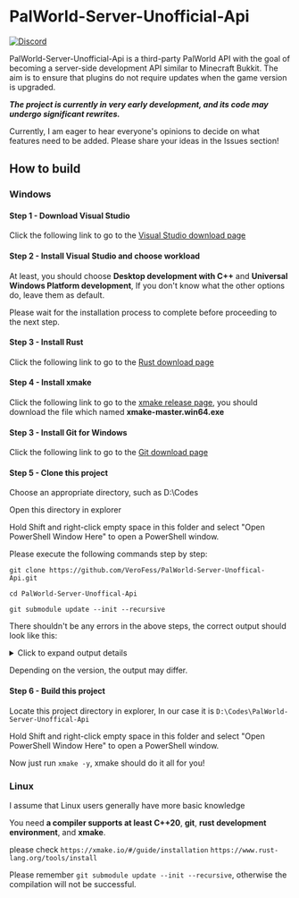 # PalWorld-Server-Unofficial-Api

[![Discord](https://img.shields.io/discord/1200798336916144188?logo=discord)](https://discord.gg/6NqDNPXE9s)

PalWorld-Server-Unofficial-Api is a third-party PalWorld API with the goal of becoming a server-side development API similar to Minecraft Bukkit. The aim is to ensure that plugins do not require updates when the game version is upgraded.

***The project is currently in very early development, and its code may undergo significant rewrites.***

Currently, I am eager to hear everyone's opinions to decide on what features need to be added. Please share your ideas in the Issues section!

## How to build

### Windows
#### Step 1 - Download Visual Studio

Click the following link to go to the [Visual Studio download page](https://visualstudio.microsoft.com/downloads/)

#### Step 2 - Install Visual Studio and choose workload

At least, you should choose **Desktop development with C++** and **Universal Windows Platform development**, If you don't know what the other options do, leave them as default.

Please wait for the installation process to complete before proceeding to the next step.

#### Step 3 - Install Rust

Click the following link to go to the [Rust download page](https://www.rust-lang.org/tools/install)

#### Step 4 - Install xmake

Click the following link to go to the [xmake release page](https://github.com/xmake-io/xmake/releases), you should download the file which named **xmake-master.win64.exe**

#### Step 3 - Install Git for Windows

Click the following link to go to the [Git download page](https://git-scm.com/download/win)

#### Step 5 - Clone this project

Choose an appropriate directory, such as D:\Codes

Open this directory in explorer

Hold Shift and right-click empty space in this folder and select "Open PowerShell Window Here" to open a PowerShell window.

Please execute the following commands step by step:

```
git clone https://github.com/VeroFess/PalWorld-Server-Unoffical-Api.git
```

```
cd PalWorld-Server-Unoffical-Api
```

```
git submodule update --init --recursive
```

There shouldn't be any errors in the above steps, the correct output should look like this:
<details>

<summary>Click to expand output details</summary>

```
PS D:\Codes> git clone https://github.com/VeroFess/PalWorld-Server-Unoffical-Api.git
Cloning into 'PalWorld-Server-Unoffical-Api'...
remote: Enumerating objects: 1098, done.
remote: Counting objects: 100% (1098/1098), done.
remote: Compressing objects: 100% (214/214), done.
remote: Total 1098 (delta 885), reused 1071 (delta 859), pack-reused 0
Receiving objects: 100% (1098/1098), 4.33 MiB | 4.57 MiB/s, done.
Resolving deltas: 100% (885/885), done.
PS D:\Codes> cd PalWorld-Server-Unoffical-Api
PS D:\Codes\PalWorld-Server-Unoffical-Api> git submodule update --init --recursive
Submodule '3rd/fmt' (https://github.com/fmtlib/fmt.git) registered for path '3rd/fmt'
Submodule '3rd/funchook' (https://github.com/kubo/funchook.git) registered for path '3rd/funchook'
Submodule '3rd/spdlog' (https://github.com/gabime/spdlog.git) registered for path '3rd/spdlog'
Submodule '3rd/wasmtime' (https://github.com/bytecodealliance/wasmtime.git) registered for path '3rd/wasmtime'
Submodule '3rd/zycore' (https://github.com/zyantific/zycore-c.git) registered for path '3rd/zycore'
Submodule '3rd/zydis' (https://github.com/zyantific/zydis.git) registered for path '3rd/zydis'
Cloning into 'D:/Codes/PalWorld-Server-Unoffical-Api/3rd/fmt'...
Cloning into 'D:/Codes/PalWorld-Server-Unoffical-Api/3rd/funchook'...
Cloning into 'D:/Codes/PalWorld-Server-Unoffical-Api/3rd/spdlog'...
Cloning into 'D:/Codes/PalWorld-Server-Unoffical-Api/3rd/wasmtime'...
Cloning into 'D:/Codes/PalWorld-Server-Unoffical-Api/3rd/zycore'...
Cloning into 'D:/Codes/PalWorld-Server-Unoffical-Api/3rd/zydis'...
Submodule path '3rd/fmt': checked out '8e62172ab6742c0e399d906456f54c927ebd4f3a'
Submodule path '3rd/funchook': checked out '0b6fdd10d543c80fbecb61ca515e6cb6622c080b'
Submodule path '3rd/spdlog': checked out '696db97f672e9082e50e50af315d0f4234c82397'
Submodule path '3rd/wasmtime': checked out '7c9547f905c04a2d7ab23fe20f26377997266a7b'
Submodule 'crates/c-api/wasm-c-api' (https://github.com/WebAssembly/wasm-c-api) registered for path '3rd/wasmtime/crates/c-api/wasm-c-api'
Submodule 'crates/wasi-common/WASI' (https://github.com/WebAssembly/WASI) registered for path '3rd/wasmtime/crates/wasi-common/WASI'
Submodule 'crates/wasi-nn/spec' (https://github.com/WebAssembly/wasi-nn) registered for path '3rd/wasmtime/crates/wasi-nn/spec'
Submodule 'tests/spec_testsuite' (https://github.com/WebAssembly/testsuite) registered for path '3rd/wasmtime/tests/spec_testsuite'
Submodule 'tests/wasi_testsuite/wasi-common' (https://github.com/WebAssembly/wasi-testsuite.git) registered for path '3rd/wasmtime/tests/wasi_testsuite/wasi-common'
Submodule 'tests/wasi_testsuite/wasi-threads' (https://github.com/WebAssembly/wasi-threads) registered for path '3rd/wasmtime/tests/wasi_testsuite/wasi-threads'
Cloning into 'D:/Codes/PalWorld-Server-Unoffical-Api/3rd/wasmtime/crates/c-api/wasm-c-api'...
Cloning into 'D:/Codes/PalWorld-Server-Unoffical-Api/3rd/wasmtime/crates/wasi-common/WASI'...
Cloning into 'D:/Codes/PalWorld-Server-Unoffical-Api/3rd/wasmtime/crates/wasi-nn/spec'...
Cloning into 'D:/Codes/PalWorld-Server-Unoffical-Api/3rd/wasmtime/tests/spec_testsuite'...
Cloning into 'D:/Codes/PalWorld-Server-Unoffical-Api/3rd/wasmtime/tests/wasi_testsuite/wasi-common'...
Cloning into 'D:/Codes/PalWorld-Server-Unoffical-Api/3rd/wasmtime/tests/wasi_testsuite/wasi-threads'...
Submodule path '3rd/wasmtime/crates/c-api/wasm-c-api': checked out 'c9d31284651b975f05ac27cee0bab1377560b87e'
Submodule path '3rd/wasmtime/crates/wasi-common/WASI': checked out '0ba0c5e2e37625ca5a6d3e4255a998dfaa3efc52'
Submodule path '3rd/wasmtime/crates/wasi-nn/spec': checked out 'e2310b860db2ff1719c9d69816099b87e85fabdb'
Submodule path '3rd/wasmtime/tests/spec_testsuite': checked out '7ef86ddeed81458f9031a49a40b3a3f99c1c6a8a'
Submodule path '3rd/wasmtime/tests/wasi_testsuite/wasi-common': checked out '09517e50cc47179208f9c681772a6eba617fbddd'
Submodule path '3rd/wasmtime/tests/wasi_testsuite/wasi-threads': checked out 'e1893c00458de3e846f02c9cd2a435992ea8b32c'
Submodule path '3rd/zycore': checked out 'a2fc93e46173e55d9e0596412e68b893228afdf1'
Submodule path '3rd/zydis': checked out '15e38ac36fa4a84dde0fc6ae973d33c22e9521e9'
Submodule 'dependencies/zycore' (https://github.com/zyantific/zycore-c) registered for path '3rd/zydis/dependencies/zycore'
Cloning into 'D:/Codes/PalWorld-Server-Unoffical-Api/3rd/zydis/dependencies/zycore'...
Submodule path '3rd/zydis/dependencies/zycore': checked out 'f98abdfa0d0f4acfdf7994e06ce3aeaf5ae060cd'
PS D:\Codes\PalWorld-Server-Unoffical-Api>
```

</details>

Depending on the version, the output may differ.

#### Step 6 - Build this project

Locate this project directory in explorer, In our case it is ```D:\Codes\PalWorld-Server-Unoffical-Api```

Hold Shift and right-click empty space in this folder and select "Open PowerShell Window Here" to open a PowerShell window.

Now just run ```xmake -y```, xmake should do it all for you!

### Linux

I assume that Linux users generally have more basic knowledge

You need **a compiler supports at least C++20**, **git**, **rust development environment**, and **xmake**.

please check ```https://xmake.io/#/guide/installation``` ```https://www.rust-lang.org/tools/install```

Please remember ```git submodule update --init --recursive```, otherwise the compilation will not be successful.

